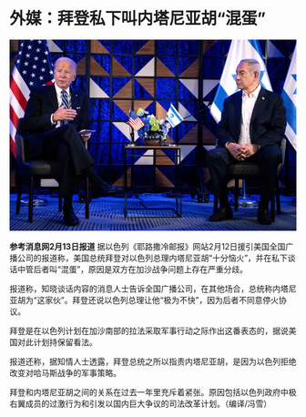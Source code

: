 # 外媒：拜登私下叫内塔尼亚胡“混蛋”

![fbd66ca38e6bbac5a536583b50bcda76.jpg](https://raw.githubusercontent.com/qqhsx/qqnews_image/main/2024/02/13/外媒：拜登私下叫内塔尼亚胡“混蛋”/fbd66ca38e6bbac5a536583b50bcda76.jpg)

**参考消息网2月13日报道**
据以色列《耶路撒冷邮报》网站2月12日援引美国全国广播公司的报道称，美国总统拜登对以色列总理内塔尼亚胡“十分恼火”，并在私下谈话中管后者叫“混蛋”，原因是双方在加沙战争问题上存在严重分歧。

报道称，知晓谈话内容的消息人士告诉全国广播公司，在其他场合，总统称内塔尼亚胡为“这家伙”。拜登还说以色列总理让他“极为不快”，因为后者不同意停火协议。

拜登是在以色列计划在加沙南部的拉法采取军事行动之际作出这番表态的，据说美国对此计划持保留看法。

报道还称，据知情人士透露，拜登总统之所以指责内塔尼亚胡，是因为以色列拒绝改变对哈马斯战争的军事策略。

拜登和内塔尼亚胡之间的关系在过去一年里充斥着紧张。原因包括以色列政府中极右翼成员的过激行为和引发以国内巨大争议的司法改革计划。（编译/冯雪）

